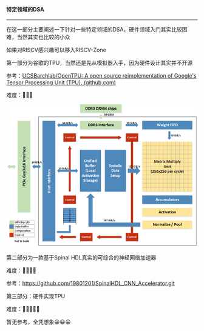 #### 特定领域的DSA

------

在这一部分主要阐述一下针对一些特定领域的DSA，硬件领域入门其实比较困难，当然其实也比较的小众

如果对RISCV感兴趣可以移入RISCV-Zone

第一部分为谷歌的TPU，当然还是先从模拟器入手，因为硬件设计其实并不开源

参考：[UCSBarchlab/OpenTPU: A open source reimplementation of Google's Tensor Processing Unit (TPU). (github.com)](https://github.com/UCSBarchlab/OpenTPU)

难度：🌟🌟🌟

![image](https://github.com/xie-1399/MLArch/blob/TPU/DSA/TPU.png)



第二部分为一款基于Spinal HDL真实的可综合的神经网络加速器

难度：🌟🌟🌟🌟

参考：https://github.com/19801201/SpinalHDL_CNN_Accelerator.git





第三部分：硬件实现TPU

难度：🌟🌟🌟🌟🌟

暂无参考，全凭想象😀😀😀